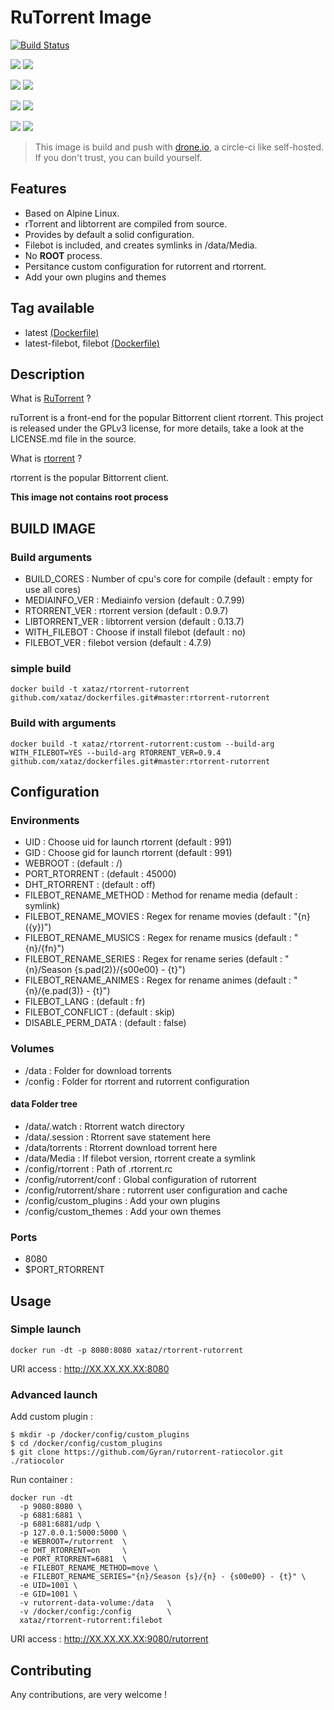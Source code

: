# RuTorrent Image

[![Build Status](https://drone.xataz.net/api/badges/xataz/docker-rtorrent-rutorrent/status.svg)](https://drone.xataz.net/xataz/docker-rtorrent-rutorrent)

[![](https://images.microbadger.com/badges/version/xataz/rtorrent-rutorrent:latest.svg)](https://microbadger.com/images/xataz/rtorrent-rutorrent:latest "Get your own image badge on microbadger.com")
[![](https://images.microbadger.com/badges/image/xataz/rtorrent-rutorrent:latest.svg)](https://microbadger.com/images/xataz/rtorrent-rutorrent:latest "Get your own image badge on microbadger.com")

[![](https://images.microbadger.com/badges/version/xataz/rtorrent-rutorrent:filebot.svg)](https://microbadger.com/images/xataz/rtorrent-rutorrent:filebot "Get your own version badge on microbadger.com")
[![](https://images.microbadger.com/badges/image/xataz/rtorrent-rutorrent:filebot.svg)](https://microbadger.com/images/xataz/rtorrent-rutorrent:filebot "Get your own image badge on microbadger.com")

[![](https://images.microbadger.com/badges/version/xataz/rtorrent-rutorrent:stable.svg)](https://microbadger.com/images/xataz/rtorrent-rutorrent:stable "Get your own image badge on microbadger.com")
[![](https://images.microbadger.com/badges/image/xataz/rtorrent-rutorrent:stable.svg)](https://microbadger.com/images/xataz/rtorrent-rutorrent:stable "Get your own image badge on microbadger.com")

[![](https://images.microbadger.com/badges/version/xataz/rtorrent-rutorrent:stable-filebot.svg)](https://microbadger.com/images/xataz/rtorrent-rutorrent:stable-filebot "Get your own image badge on microbadger.com")
[![](https://images.microbadger.com/badges/image/xataz/rtorrent-rutorrent:stable-filebot.svg)](https://microbadger.com/images/xataz/rtorrent-rutorrent:stable-filebot "Get your own image badge on microbadger.com")


> This image is build and push with [drone.io](https://github.com/drone/drone), a circle-ci like self-hosted.
> If you don't trust, you can build yourself.

## Features
* Based on Alpine Linux.
* rTorrent and libtorrent are compiled from source.
* Provides by default a solid configuration.
* Filebot is included, and creates symlinks in /data/Media.
* No **ROOT** process.
* Persitance custom configuration for rutorrent and rtorrent.
* Add your own plugins and themes


## Tag available
* latest [(Dockerfile)](https://github.com/xataz/docker-rtorrent-rutorrent/Dockerfile)
* latest-filebot, filebot [(Dockerfile)](https://github.com/xataz/docker-rtorrent-rutorrent/Dockerfile)

## Description
What is [RuTorrent](https://github.com/Novik/ruTorrent) ?

ruTorrent is a front-end for the popular Bittorrent client rtorrent.
This project is released under the GPLv3 license, for more details, take a look at the LICENSE.md file in the source.

What is [rtorrent](https://github.com/rakshasa/rtorrent/) ?

rtorrent is the popular Bittorrent client.

**This image not contains root process**

## BUILD IMAGE
### Build arguments
* BUILD_CORES : Number of cpu's core for compile (default : empty for use all cores)
* MEDIAINFO_VER : Mediainfo version (default : 0.7.99)
* RTORRENT_VER : rtorrent version (default : 0.9.7)
* LIBTORRENT_VER : libtorrent version (default : 0.13.7)
* WITH_FILEBOT : Choose if install filebot (default : no)
* FILEBOT_VER : filebot version (default : 4.7.9)

### simple build
```shell
docker build -t xataz/rtorrent-rutorrent github.com/xataz/dockerfiles.git#master:rtorrent-rutorrent
```

### Build with arguments
```shell
docker build -t xataz/rtorrent-rutorrent:custom --build-arg WITH_FILEBOT=YES --build-arg RTORRENT_VER=0.9.4 github.com/xataz/dockerfiles.git#master:rtorrent-rutorrent
```


## Configuration
### Environments
* UID : Choose uid for launch rtorrent (default : 991)
* GID : Choose gid for launch rtorrent (default : 991)
* WEBROOT : (default : /)
* PORT_RTORRENT : (default : 45000)
* DHT_RTORRENT : (default : off)
* FILEBOT_RENAME_METHOD : Method for rename media (default : symlink)
* FILEBOT_RENAME_MOVIES : Regex for rename movies (default : "{n} ({y})")
* FILEBOT_RENAME_MUSICS : Regex for rename musics (default : "{n}/{fn}")
* FILEBOT_RENAME_SERIES : Regex for rename series (default : "{n}/Season {s.pad(2)}/{s00e00} - {t}")
* FILEBOT_RENAME_ANIMES : Regex for rename animes (default : "{n}/{e.pad(3)} - {t}")
* FILEBOT_LANG : (default : fr)
* FILEBOT_CONFLICT : (default : skip)
* DISABLE_PERM_DATA : (default : false)

### Volumes
* /data : Folder for download torrents
* /config : Folder for rtorrent and rutorrent configuration

#### data Folder tree
* /data/.watch : Rtorrent watch directory
* /data/.session : Rtorrent save statement here
* /data/torrents : Rtorrent download torrent here
* /data/Media : If filebot version, rtorrent create a symlink
* /config/rtorrent : Path of .rtorrent.rc
* /config/rutorrent/conf : Global configuration of rutorrent
* /config/rutorrent/share : rutorrent user configuration and cache
* /config/custom_plugins : Add your own plugins
* /config/custom_themes : Add your own themes

### Ports
* 8080
* $PORT_RTORRENT

## Usage
### Simple launch
```shell
docker run -dt -p 8080:8080 xataz/rtorrent-rutorrent
```
URI access : http://XX.XX.XX.XX:8080

### Advanced launch
Add custom plugin :
```shell
$ mkdir -p /docker/config/custom_plugins
$ cd /docker/config/custom_plugins
$ git clone https://github.com/Gyran/rutorrent-ratiocolor.git ./ratiocolor
```

Run container :
```shell
docker run -dt 
  -p 9080:8080 \
  -p 6881:6881 \
  -p 6881:6881/udp \
  -p 127.0.0.1:5000:5000 \
  -e WEBROOT=/rutorrent  \
  -e DHT_RTORRENT=on     \
  -e PORT_RTORRENT=6881  \
  -e FILEBOT_RENAME_METHOD=move \
  -e FILEBOT_RENAME_SERIES="{n}/Season {s}/{n} - {s00e00} - {t}" \
  -e UID=1001 \
  -e GID=1001 \
  -v rutorrent-data-volume:/data   \
  -v /docker/config:/config        \
  xataz/rtorrent-rutorrent:filebot
```
URI access : http://XX.XX.XX.XX:9080/rutorrent

## Contributing
Any contributions, are very welcome !
